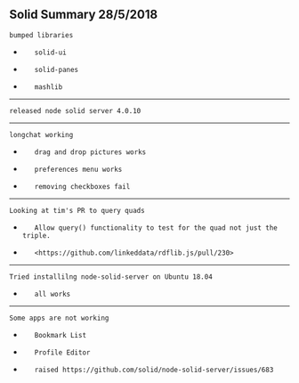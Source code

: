 Solid Summary 28/5/2018
---
    bumped libraries
-        solid-ui
-        solid-panes
-        mashlib
---
    released node solid server 4.0.10
---
    longchat working
-        drag and drop pictures works
-        preferences menu works
-        removing checkboxes fail
---
    Looking at tim's PR to query quads
-        Allow query() functionality to test for the quad not just the triple.
-        <https://github.com/linkeddata/rdflib.js/pull/230>
---
    Tried installilng node-solid-server on Ubuntu 18.04
-        all works
---
    Some apps are not working
-        Bookmark List
-        Profile Editor
-        raised https://github.com/solid/node-solid-server/issues/683
